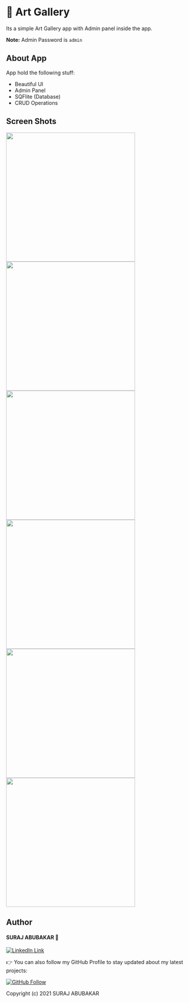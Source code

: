# 🎨 Art Gallery

Its a simple Art Gallery app with Admin panel inside the app.

**Note:** Admin Password is `admin`

## About App
App hold the following stuff:

- Beautiful UI
- Admin Panel
- SQFlite (Database)
- CRUD Operations  


## Screen Shots  
<img src="https://user-images.githubusercontent.com/40295656/104624837-df476700-56b5-11eb-8bc3-05df2b22e8bb.jpg"  height='350px' /> <img src="https://user-images.githubusercontent.com/40295656/104625200-4bc26600-56b6-11eb-9888-0510f963f875.jpg"  height='350px' />  <img src="https://user-images.githubusercontent.com/40295656/104625260-609ef980-56b6-11eb-9f75-025b71e7a0bd.jpg"  height='350px' /> <img src="https://user-images.githubusercontent.com/40295656/104625416-8deba780-56b6-11eb-8401-7d2a5e55c74f.jpg"  height='350px' />  <img src="https://user-images.githubusercontent.com/40295656/104625511-a2c83b00-56b6-11eb-84fd-7967d055d47c.jpg"  height='350px' />  <img src="https://user-images.githubusercontent.com/40295656/104625581-b4a9de00-56b6-11eb-8332-c23fcedec5ba.jpg"  height='350px' /> 

## Author

#### SURAJ ABUBAKAR 🧑
[![LinkedIn Link](https://img.shields.io/badge/Connect-Shahmeer-blue.svg?logo=linkedin&longCache=true&style=social&label=Connect
)](https://www.linkedin.com/in/Suraj-Abubakar)

👉 You can also follow my GitHub Profile to stay updated about my latest projects:

[![GitHub Follow](https://img.shields.io/badge/Connect-sadiqabubakar526-blue.svg?logo=Github&longCache=true&style=social&label=Follow)](https://github.com/sadiqabubakar526)

Copyright (c) 2021 SURAJ ABUBAKAR
